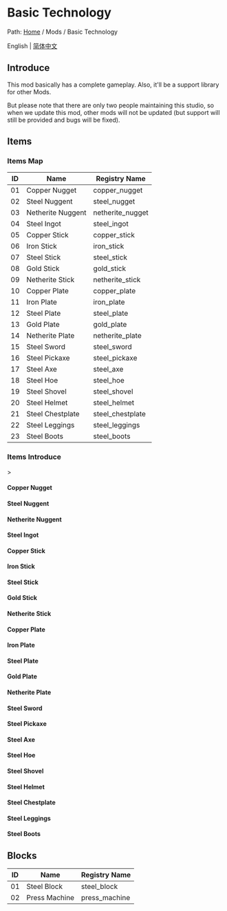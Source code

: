 # Basic Technology

Path: [Home](README.md) / Mods / Basic Technology

English | [简体中文](zh-cn/basictechnology.md)

## Introduce

This mod basically has a complete gameplay. Also, it'll be a support library for other Mods.

But please note that there are only two people maintaining this studio, so when we update this mod,
other mods will not be updated (but support will still be provided and bugs will be fixed).

## Items

### Items Map

| ID | Name              | Registry Name    |
|----|-------------------|------------------|
| 01 | Copper Nugget</a> | copper_nugget    |
| 02 | Steel Nuggent     | steel_nugget     |
| 03 | Netherite Nuggent | netherite_nugget |
| 04 | Steel Ingot       | steel_ingot      |
| 05 | Copper Stick      | copper_stick     |
| 06 | Iron Stick        | iron_stick       |
| 07 | Steel Stick       | steel_stick      |
| 08 | Gold Stick        | gold_stick       |
| 09 | Netherite Stick   | netherite_stick  |
| 10 | Copper Plate      | copper_plate     |
| 11 | Iron Plate        | iron_plate       |
| 12 | Steel Plate       | steel_plate      |
| 13 | Gold Plate        | gold_plate       |
| 14 | Netherite Plate   | netherite_plate  |
| 15 | Steel Sword       | steel_sword      |
| 16 | Steel Pickaxe     | steel_pickaxe    |
| 17 | Steel Axe         | steel_axe        |
| 18 | Steel Hoe         | steel_hoe        |
| 19 | Steel Shovel      | steel_shovel     |
| 20 | Steel Helmet      | steel_helmet     |
| 21 | Steel Chestplate  | steel_chestplate |
| 22 | Steel Leggings    | steel_leggings   |
| 23 | Steel Boots       | steel_boots      |

### Items Introduce

<div id="01"></div>>

#### Copper Nugget

#### Steel Nuggent

#### Netherite Nuggent

#### Steel Ingot

#### Copper Stick

#### Iron Stick

#### Steel Stick

#### Gold Stick

#### Netherite Stick

#### Copper Plate

#### Iron Plate

#### Steel Plate

#### Gold Plate

#### Netherite Plate

#### Steel Sword

#### Steel Pickaxe

#### Steel Axe

#### Steel Hoe

#### Steel Shovel

#### Steel Helmet

#### Steel Chestplate

#### Steel Leggings

#### Steel Boots

## Blocks

| ID | Name          | Registry Name |
|----|---------------|---------------|
| 01 | Steel Block   | steel_block   |
| 02 | Press Machine | press_machine |
